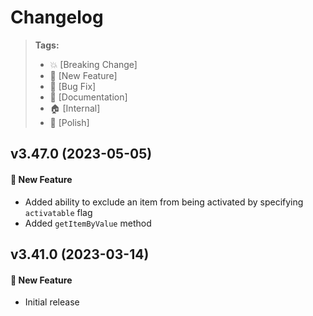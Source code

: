 Changelog
=========

> **Tags:**
> - :boom:       [Breaking Change]
> - :rocket:     [New Feature]
> - :bug:        [Bug Fix]
> - :memo:       [Documentation]
> - :house:      [Internal]
> - :nail_care:  [Polish]

## v3.47.0 (2023-05-05)

#### :rocket: New Feature

* Added ability to exclude an item from being activated by specifying `activatable` flag
* Added `getItemByValue` method

## v3.41.0 (2023-03-14)

#### :rocket: New Feature

* Initial release
